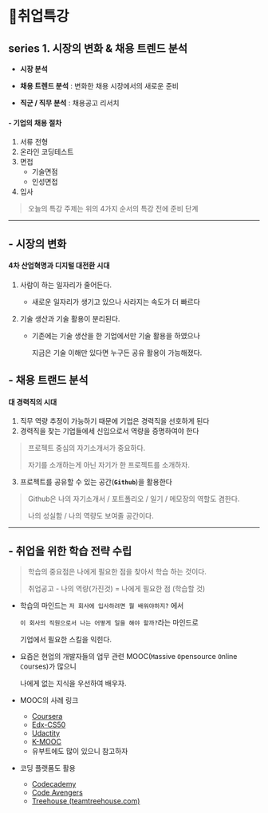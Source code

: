 # 🚩취업특강

## series 1. 시장의 변화 & 채용 트렌드 분석

- **시장 분석**

- **채용 트렌드 분석** : 변화한 채용 시장에서의 새로운 준비

- **직군 / 직무 분석** :  채용공고 리서치



#### - 기업의 채용 절차

1. 서류 전형
2. 온라인 코딩테스트
3. 면접
   - 기술면점
   - 인성면접
4. 입사

> 오늘의 특강 주제는 위의 4가지 순서의 특강 전에 준비 단계

---

## - 시장의 변화

#### 4차 산업혁명과 디지털 대전환 시대

1. 사람이 하는 일자리가 줄어든다.

   - 새로운 일자리가 생기고 있으나 사라지는 속도가 더 빠르다

2. 기술 생산과 기술 활용이 분리된다.

   - 기존에는 기술 생산을 한 기업에서만 기술 활용을 하였으나

     지금은 기술 이해만 있다면 누구든 공유 활용이 가능해졌다.

## - 채용 트랜드 분석

#### 대 경력직의 시대

1. 직무 역량 추정이 가능하기 때문에 기업은 경력직을 선호하게 된다
2. 경력직을 찾는 기업들에세 신입으로서 역량을 증명하여야 한다

> 프로젝트 중심의 자기소개서가 중요하다.
>
> 자기를 소개하는게 아닌 자기가 한 프로젝트를 소개하자.

3. 프로젝트를 공유할 수 있는 공간(**`Github`**)을 활용한다

> Github은 나의 자기소개서 / 포트폴리오 / 일기 / 메모장의 역할도 겸한다.
>
> 나의 성실함 / 나의 역량도 보여줄 공간이다. 

---

## - 취업을 위한 학습 전략 수립

> 학습의 중요점은 나에게 필요한 점을 찾아서 학습 하는 것이다.
>
> 취업공고 - 나의 역량(가진것) = 나에게 필요한 점 (학습할 것)

- 학습의 마인드는 `저 회사에 입사하려면 뭘 배워야하지?` 에서

  `이 회사의 직원으로서 나는 어떻게 일을 해야 할까?`라는 마인드로 

  기업에서 필요한 스킬을 익힌다.

- 요즘은 현업의 개발자들의 업무 관련 MOOC(`M`assive `O`pensource `O`nline `C`ourses)가 많으니 

  나에게 없는 지식을 우선하여 배우자.

- MOOC의 사례 링크
  - [Coursera](https://www.coursera.org/)
  - [Edx-CS50](https://www.edx.org/)
  - [Udactity](https://www.udacity.com/)
  - [K-MOOC](http://www.kmooc.kr/)
  - 유부트에도 많이 있으니 참고하자
- 코딩 플랫폼도 활용
  - [ Codecademy](https://www.codecademy.com/)
  - [Code Avengers](https://www.codeavengers.com/)
  - [Treehouse (teamtreehouse.com)](https://teamtreehouse.com/)

​		